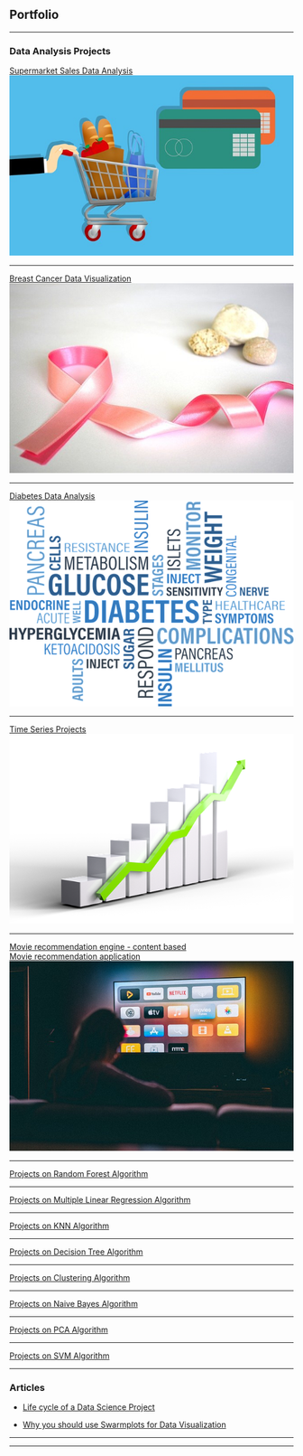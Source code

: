 ## Portfolio

---

### Data Analysis Projects 

[Supermarket Sales Data Analysis](https://www.kaggle.com/code/debanjalibasu/supermarket-data-analysis)
<img src="images/supermarket.jpg"/>

---

[Breast Cancer Data Visualization](https://medium.com/p/5d719dab0ae4)
<img src="images/pink-ribbon-gf2c5bfc32_640.jpg"/>

---

[Diabetes Data Analysis](https://github.com/DebanjaliBasu/Diabetes-data-analysis)
<img src="images/diabetes-gcf63f357b_640.png"/>

---

[Time Series Projects](https://github.com/DebanjaliBasu/Projects-Data-science/tree/main/Time%20series/forecasting)
<img src="images/growth-g23cff77c4_640.png"/>

---

[Movie recommendation engine - content based](https://www.kaggle.com/code/debanjalibasu/easy-movie-recommendation-engine-content-based)<br>
[Movie recommendation application](https://movie-recommend-basu.herokuapp.com/)
<img src="images/movie.jpg"/>

---
[Projects on Random Forest Algorithm](https://github.com/DebanjaliBasu/Projects-Data-science/tree/main/Machine%20Learning%20Projects/Random%20Forest)

---

[Projects on Multiple Linear Regression Algorithm](https://github.com/DebanjaliBasu/Projects-Data-science/tree/main/Machine%20Learning%20Projects/MLR)

---

[Projects on KNN Algorithm](https://github.com/DebanjaliBasu/Projects-Data-science/tree/main/Machine%20Learning%20Projects/KNN)

---

[Projects on Decision Tree Algorithm](https://github.com/DebanjaliBasu/Projects-Data-science/tree/main/Machine%20Learning%20Projects/Decision%20Tree)

---

[Projects on Clustering Algorithm](https://github.com/DebanjaliBasu/Projects-Data-science/tree/main/Machine%20Learning%20Projects/Clustering)

---

[Projects on Naive Bayes Algorithm](https://github.com/DebanjaliBasu/Projects-Data-science/tree/main/Machine%20Learning%20Projects/Naive%20bayes)

---

[Projects on PCA Algorithm](https://github.com/DebanjaliBasu/Projects-Data-science/tree/main/Machine%20Learning%20Projects/PCA)

---

[Projects on SVM Algorithm](https://github.com/DebanjaliBasu/Projects-Data-science/tree/main/Machine%20Learning%20Projects/SVM)

---




### Articles

- [Life cycle of a Data Science Project](https://medium.com/p/87a370e9f91f)

- [Why you should use Swarmplots for Data Visualization](https://debanjalibasu.medium.com/why-you-should-use-swarmplots-for-data-visualization-58ee9c832a92)


---




---

<!-- Remove above link if you don't want to attibute -->
